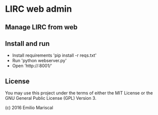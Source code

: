 # LIRC web admin

## Manage LIRC from web

## Install and run

* Install requirements 'pip install -r reqs.txt'
* Run 'python webserver.py'
* Open 'http://<server-ip>:8001/'

## License

You may use this project under the terms of either the MIT License or the GNU General Public License (GPL) Version 3.

(c) 2016 Emilio Mariscal
